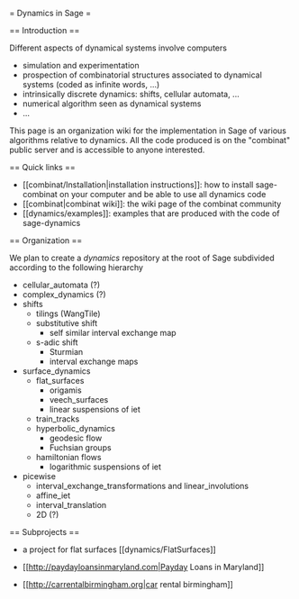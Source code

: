 = Dynamics in Sage =

== Introduction ==

Different aspects of dynamical systems involve computers

  * simulation and experimentation
  * prospection of combinatorial structures associated to dynamical systems (coded as infinite words, ...)
  * intrinsically discrete dynamics: shifts, cellular automata, ...
  * numerical algorithm seen as dynamical systems
  * ...

This page is an organization wiki for the implementation in Sage of various algorithms relative to dynamics. All the code produced is on the "combinat" public server and is accessible to anyone interested.

== Quick links ==

  * [[combinat/Installation|installation instructions]]: how to install sage-combinat on your computer and be able to use all dynamics code
  * [[combinat|combinat wiki]]: the wiki page of the combinat community
  * [[dynamics/examples]]: examples that are produced with the code of sage-dynamics

== Organization ==

We plan to create a *dynamics* repository at the root of Sage subdivided according to the following hierarchy

  * cellular_automata (?)
  * complex_dynamics (?)
  * shifts
    * tilings (WangTile)
    * substitutive shift
      * self similar interval exchange map
    * s-adic shift
      * Sturmian
      * interval exchange maps
  * surface_dynamics
    * flat_surfaces
      * origamis
      * veech_surfaces
      * linear suspensions of iet
    * train_tracks
    * hyperbolic_dynamics
      * geodesic flow
      * Fuchsian groups
    * hamiltonian flows
      * logarithmic suspensions of iet
  * picewise
    * interval_exchange_transformations and linear_involutions
    * affine_iet
    * interval_translation
    * 2D (?)

== Subprojects ==

  * a project for flat surfaces [[dynamics/FlatSurfaces]]

 * [[http://paydayloansinmaryland.com|Payday Loans in Maryland]]
 * [[http://carrentalbirmingham.org|car rental birmingham]]
